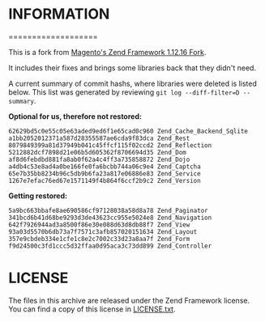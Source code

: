 # INFORMATION
===================

This is a fork from [Magento's Zend Framework 1.12.16 Fork](https://github.com/magento/zf1). 

It includes their fixes and brings some libraries back that they didn't need.

A current summary of commit hashs, where libraries were deleted is listed below. This list was generated by reviewing `git log --diff-filter=D --summary`.

**Optional for us, therefore not restored:**
```
62629bd5c0e55c05e63aded9ed6f1e65cad0c960 Zend_Cache_Backend_Sqlite
a1bb2052012371a587d28355587ae6cda9f83dca Zend_Rest
8079849399a81d37949b041c45ffcf115f02ccd2 Zend_Reflection
5212882dcf7898d21e06b5d605362f8706694d35 Zend_Dom
af8d6febdbd881fa8ab0f62a4c4ff3a735858872 Zend_Dojo
a4db4c53e8ad4a0be166fe0fa6bcbb744a06c9e4 Zend_Captcha
65e7b35bb8234b96c5db9b6fa23a817e06886e83 Zend_Service
1267e7efac76ed67e1571149f4b864f6ccf2b9c2 Zend_Version
```

**Getting restored:**
```
5a9bc663bbafe8ae690586cf97128038a58d8a78 Zend_Paginator
341bcd6b41d68be9293d3de43623cc955e5024e8 Zend_Navigation
642f7926944ad3a8500f86e30e088d63d8db88f7 Zend_View
93a03d5570b6db73a7f7571c3afb857020151634 Zend_Layout
357e9cbdeb334e1cfe1c8e2c7002c33d23a8aa7f Zend_Form
f9d24500c3fd1ccc5d32ffaa0d95aca3c73dd899 Zend_Controller
```

# LICENSE

The files in this archive are released under the Zend Framework license.
You can find a copy of this license in [LICENSE.txt](LICENSE.txt).

